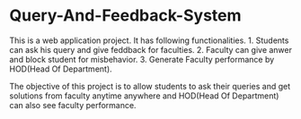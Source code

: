 # Query-And-Feedback-System
This is a web application project. It has following functionalities. 
     1. Students can ask his query and give feddback for faculties.
     2. Faculty can give anwer and block student for misbehavior. 
     3. Generate Faculty performance by HOD(Head Of Department).  

The objective of this project is to allow students to ask their queries and get solutions from faculty anytime anywhere and HOD(Head Of Department) can also see faculty performance.

